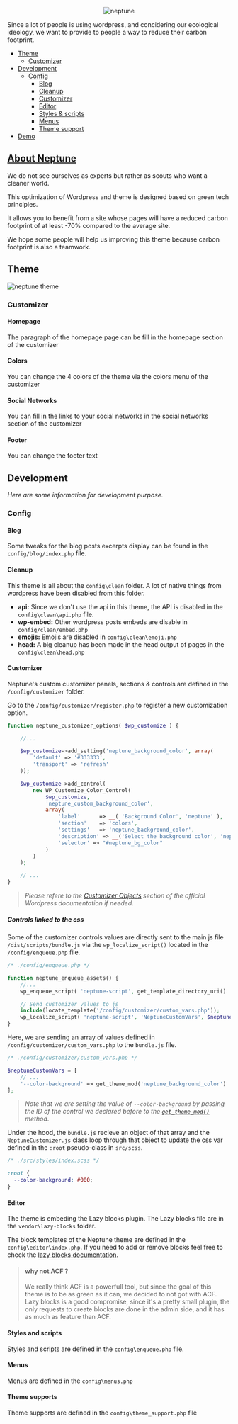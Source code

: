 <div align="center">

![neptune](https://demo.neptune-green.tech/wp-content/themes/neptune/dist/images/logo-neptune.png "Logo Title Text 1")

</div>

Since a lot of people is using wordpress, and concidering our ecological ideology, we want to provide to people a way to reduce their carbon footprint.

- [Theme](#theme)
	- [Customizer](#page-editor)
- [Development](#development)
	- [Config](#config)
		- [Blog](#blog)
		- [Cleanup](#cleanup)
		- [Customizer](#customizer)
		- [Editor](#editor)
		- [Styles & scripts](#style-and-scripts)
		- [Menus](#menus)
		- [Theme support](#theme-supports)
- [Demo](https://demo.neptune-green.tech)

## [About Neptune](https://neptune-green.tech)

We do not see ourselves as experts but rather as scouts who want a cleaner world.

This optimization of Wordpress and theme is designed based on green tech principles.

It allows you to benefit from a site whose pages will have a reduced carbon footprint of at least -70% compared to the average site.

We hope some people will help us improving this theme because carbon footprint is also a teamwork.

## Theme

![neptune theme](https://kairos-agency.com/neptune-theme.png)


### Customizer

#### Homepage
The paragraph of the homepage page can be fill in the homepage section of the customizer

#### Colors
You can change the 4 colors of the theme via the colors menu of the customizer

#### Social Networks
You can fill in the links to your social networks in the social networks section of the customizer

#### Footer
You can change the footer text


## Development

*Here are some information for development purpose.*

### Config

#### Blog

Some tweaks for the blog posts excerpts display can be found in the `config/blog/index.php` file.


#### Cleanup

This theme is all about the `config\clean` folder. A lot of native things from wordpress have been disabled from this folder.

 - **api:** Since we don't use the api in this theme, the API is disabled in the `config\clean\api.php` file.
 - **wp-embed:** Other wordpress posts embeds are disable in `config/clean/embed.php`
 - **emojis:** Emojis are disabled in `config\clean\emoji.php`
 - **head:** A big cleanup has been made in the head output of pages in the `config\clean\head.php`



#### Customizer

Neptune's custom customizer panels, sections & controls are defined in the `/config/customizer` folder.

Go to the `/config/customizer/register.php` to register a new customization option.

```php
function neptune_customizer_options( $wp_customize ) {

	//...

	$wp_customize->add_setting('neptune_background_color', array(
		'default' => '#333333',
		'transport' => 'refresh'
	));

	$wp_customize->add_control(
		new WP_Customize_Color_Control(
			$wp_customize,
			'neptune_custom_background_color',
			array(
				'label'      => __( 'Background Color', 'neptune' ),
				'section'    => 'colors',
				'settings'   => 'neptune_background_color',
				'description' => __('Select the background color', 'neptune'),
				'selector' => "#neptune_bg_color"
			)
		)
	);

	// ...
}
```

> *Please refere to the [Customizer Objects](https://developer.wordpress.org/themes/customize-api/customizer-objects/) section of the official Wordpress documentation if needed.*


##### Controls linked to the css

Some of the customizer controls values are directly sent to the main js file `/dist/scripts/bundle.js` via the `wp_localize_script()` located in the `/config/enqueue.php` file.

```php
/* ./config/enqueue.php */

function neptune_enqueue_assets() {
	//...
	wp_enqueue_script( 'neptune-script', get_template_directory_uri() . '/dist/scripts/bundle.js', array (), '1.0', true);

	// Send customizer values to js
	include(locate_template('/config/customizer/custom_vars.php'));
	wp_localize_script( 'neptune-script', 'NeptuneCustomVars', $neptuneCustomVars);
}
```

Here, we are sending an array of values defined in `/config/customizer/custom_vars.php` to the `bundle.js` file.

```php
/* ./config/customizer/custom_vars.php */

$neptuneCustomVars = [
	// ...
	'--color-background' => get_theme_mod('neptune_background_color')
];
```

> *Note that we are setting the value of `--color-background` by passing the ID of the control we declared before to the [`get_theme_mod()`](https://developer.wordpress.org/reference/functions/get_theme_mod/) method*.

Under the hood, the `bundle.js` recieve an object of that array and the `NeptuneCustomizer.js` class loop through that object to update the css var defined in the `:root` pseudo-class in `src/scss`.

```css
/* ./src/styles/index.scss */

:root {
  --color-background: #000;
}
```

#### Editor

The theme is embeding the Lazy blocks plugin.
The Lazy blocks file are in the `vendor\lazy-blocks` folder.

The block templates of the Neptune theme are defined in the `config\editor\index.php`. If you need to add or remove blocks feel free to check the [lazy blocks documentation](https://lazyblocks.com/documentation/getting-started/).



> #### why not ACF ?
> We really think ACF is a powerfull tool, but since the goal of this theme is to be as green as it can, we decided to not got with ACF.
>Lazy blocks is a good compromise, since it's a pretty small plugin, the only requests to create blocks are done in the admin side, and it has as much as feature than ACF.

#### Styles and scripts

Styles and scripts are defined in the `config\enqueue.php` file.

#### Menus

Menus are defined in the `config\menus.php`

#### Theme supports

Theme supports are defined in the `config\theme_support.php` file
